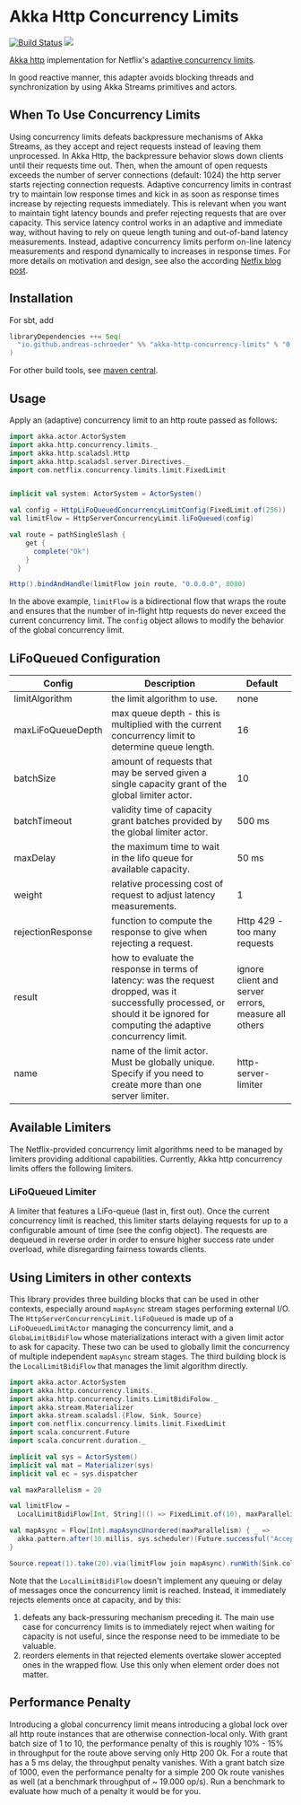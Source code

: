 # Akka Http Concurrency Limits

[![Build Status](https://travis-ci.org/andreas-schroeder/akka-http-concurrency-limits.svg?branch=master)](https://travis-ci.org/andreas-schroeder/akka-http-concurrency-limits)
[<img src="https://img.shields.io/maven-central/v/io.github.andreas-schroeder/akka-http-concurrency-limits_2.13.svg?label=latest%20release%20for%202.13"/>](http://search.maven.org/#search%7Cga%7C1%7Cakka-http-concurrency-limits_2.13)


[Akka http](https://github.com/akka/akka-http) implementation for Netflix's [adaptive concurrency limits](https://github.com/Netflix/concurrency-limits).

In good reactive manner, this adapter avoids blocking threads and synchronization by
using Akka Streams primitives and actors.

## When To Use Concurrency Limits

Using concurrency limits defeats backpressure mechanisms of Akka Streams, as they accept and reject requests instead of
leaving them unprocessed. In Akka Http, the backpressure behavior slows down clients until their requests time out.
Then, when the amount of open requests exceeds the number of server connections (default: 1024) the http server starts
rejecting connection requests. Adaptive concurrency limits in contrast try to maintain low response times and kick in
as soon as response times increase by rejecting requests immediately. This is relevant when you want to maintain
tight latency bounds and prefer rejecting requests that are over capacity. This service latency control works in an 
adaptive and immediate way, without having to rely on queue length tuning and out-of-band latency measurements.
Instead, adaptive concurrency limits perform on-line latency measurements and respond dynamically to increases in 
response times. For more details on motivation and design, see also the according 
[Netfix blog post](https://medium.com/@NetflixTechBlog/performance-under-load-3e6fa9a60581). 

## Installation

For sbt, add
```scala
libraryDependencies ++= Seq(
  "io.github.andreas-schroeder" %% "akka-http-concurrency-limits" % "0.0.2",
)
```

For other build tools, see [maven central](https://search.maven.org/artifact/io.github.andreas-schroeder/akka-http-concurrency-limits_2.13). 

## Usage

Apply an (adaptive) concurrency limit to an http route passed as follows:

```scala
import akka.actor.ActorSystem
import akka.http.concurrency.limits._
import akka.http.scaladsl.Http
import akka.http.scaladsl.server.Directives._
import com.netflix.concurrency.limits.limit.FixedLimit


implicit val system: ActorSystem = ActorSystem()

val config = HttpLiFoQueuedConcurrencyLimitConfig(FixedLimit.of(256))
val limitFlow = HttpServerConcurrencyLimit.liFoQueued(config)

val route = pathSingleSlash {
    get {
      complete("Ok")
    }
  }

Http().bindAndHandle(limitFlow join route, "0.0.0.0", 8080)
```

In the above example, `limitFlow` is a bidirectional flow that wraps the route
and ensures that the number of in-flight http requests do never exceed the current concurrency
limit. The `config` object allows to modify the behavior of the global concurrency limit.

## LiFoQueued Configuration

| Config            | Description | Default |
| ------------------|-------------|---------|
| limitAlgorithm    | the limit algorithm to use. | none |
| maxLiFoQueueDepth | max queue depth - this is multiplied with the current concurrency limit to determine queue length. | 16 |
| batchSize         | amount of requests that may be served given a single capacity grant of the global limiter actor. | 10 |
| batchTimeout      | validity time of capacity grant batches provided by the global limiter actor. | 500 ms |
| maxDelay          | the maximum time to wait in the lifo queue for available capacity. | 50 ms |
| weight            | relative processing cost of request to adjust latency measurements. | 1 |
| rejectionResponse | function to compute the response to give when rejecting a request. | Http 429 - too many requests |
| result            | how to evaluate the response in terms of latency: was the request dropped, was it successfully processed, or should it be ignored for computing the adaptive concurrency limit. | ignore client and server errors, measure all others |
| name              | name of the limit actor. Must be globally unique. Specify if you need to create more than one server limiter. | http-server-limiter |

## Available Limiters

The Netflix-provided concurrency limit algorithms need to be managed by limiters providing additional capabilities.
Currently, Akka http concurrency limits offers the following limiters.   

### LiFoQueued Limiter

A limiter that features a LiFo-queue (last in, first out). Once the current concurrency limit is reached, this limiter
starts delaying requests for up to a configurable amount of time (see the config object). The requests are dequeued
in reverse order in order to ensure higher success rate under overload, while disregarding fairness towards clients.

## Using Limiters in other contexts

This library provides three building blocks that can be used in other contexts, especially around `mapAsync` stream 
stages performing external I/O. The `HttpServerConcurrencyLimit.liFoQueued` is made up of a `LiFoQueuedLimitActor` 
managing the concurrency limit, and a `GlobaLimitBidiFlow` whose materializations interact with a given limit actor to
ask for capacity. These two can be used to globally limit the concurrency of multiple independent `mapAsync` stream stages.
The third building block is the `LocalLimitBidiFlow` that manages the limit algorithm directly. 

```scala
import akka.actor.ActorSystem
import akka.http.concurrency.limits._
import akka.http.concurrency.limits.LimitBidiFolow._
import akka.stream.Materializer
import akka.stream.scaladsl.{Flow, Sink, Source}
import com.netflix.concurrency.limits.limit.FixedLimit
import scala.concurrent.Future
import scala.concurrent.duration._

implicit val sys = ActorSystem()
implicit val mat = Materializer(sys)
implicit val ec = sys.dispatcher

val maxParallelism = 20

val limitFlow =
  LocalLimitBidiFlow[Int, String](() => FixedLimit.of(10), maxParallelism, _ => "Rejected", _ => Processed)

val mapAsync = Flow[Int].mapAsyncUnordered(maxParallelism) { _ =>
  akka.pattern.after(10.millis, sys.scheduler)(Future.successful("Accepted"))
}

Source.repeat(1).take(20).via(limitFlow join mapAsync).runWith(Sink.collection)
```

Note that the `LocalLimitBidiFlow` doesn't implement any queuing or delay of messages once the concurrency limit is 
reached. Instead, it immediately rejects elements once at capacity, and by this:
1) defeats any back-pressuring mechanism preceding it. The main use case for concurrency limits is to immediately
   reject when waiting for capacity is not useful, since the response need to be immediate to be valuable.
2) reorders elements in that rejected elements overtake slower accepted ones in the wrapped flow. Use this only when 
   element order does not matter.

## Performance Penalty

Introducing a global concurrency limit means introducing a global lock over all http route instances that are
otherwise connection-local only. With grant batch size of 1 to 10, the performance penalty of this is roughly 10% - 15% 
in throughput for the route above serving only Http 200 Ok. For a route that has a 5 ms delay,
the throughput penalty vanishes. With a grant batch size of 1000, even the performance penalty for a simple 200 Ok route
vanishes as well (at a benchmark throughput of ~ 19.000 op/s). Run a benchmark to evaluate how much of a penalty
it would be for you.  